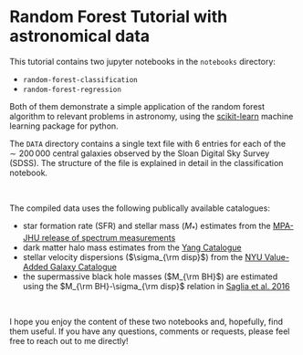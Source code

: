 # Random Forest Tutorial with astronomical data 

This tutorial contains two jupyter notebooks in the `notebooks` directory:
- `random-forest-classification`
- `random-forest-regression`

Both of them demonstrate a simple application of the random forest
algorithm to relevant problems in astronomy, using the 
[scikit-learn](https://scikit-learn.org/stable/) machine learning
package for python.
<br>

The `DATA` directory contains a single text file with 6 entries 
for each of the $\sim 200\, 000$ central galaxies observed by
the Sloan Digital Sky Survey (SDSS). The structure of the file is explained in detail in the classification notebook.

<br>

The compiled data uses the following publically available
catalogues:
- star formation rate (SFR) and stellar mass ($M_\ast$) estimates from the [MPA-JHU release of spectrum measurements](https://wwwmpa.mpa-garching.mpg.de/SDSS/DR7/)
- dark matter halo mass estimates from the [Yang Catalogue](https://gax.sjtu.edu.cn/data/Group.html)
- stellar velocity dispersions ($\sigma_{\rm disp}$) from the [NYU Value-Added Galaxy Catalogue](http://sdss.physics.nyu.edu/vagc/)
- the supermassive black hole masses ($M_{\rm BH}$) are estimated using the $M_{\rm BH}-\sigma_{\rm disp}$ relation in [Saglia et al. 2016](https://arxiv.org/abs/1601.00974)


<br>

I hope you enjoy the content of these two notebooks and, hopefully,
find them useful. If you have any questions, comments or requests,
please feel free to reach out to me directly!
